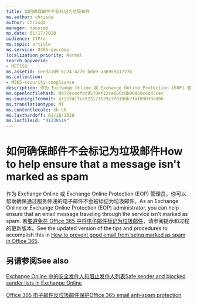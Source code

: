 ```yaml
---
title: 如何确保邮件不会标记为垃圾邮件
ms.author: chrisda
author: chrisda
manager: dansimp
ms.date: 01/17/2020
audience: ITPro
ms.topic: article
ms.service: O365-seccomp
localization_priority: Normal
search.appverid:
- MET150
ms.assetid: ceeda109-6c24-4270-bd09-a36959417276
ms.collection:
- M365-security-compliance
description: 作为 Exchange Online 或 Exchange Online Protection (EOP) 管理员，你可以帮助确保通过服务传递的电子邮件不会被标记为垃圾邮件。 有关完成此操作的更新提示和过程，请参阅 使用安全列表或其他方法防止标记为垃圾邮件的误报电子邮件（使用安全列表或其他技术防止误报电子邮件被标记为垃圾邮件）。
ms.openlocfilehash: d47c4c4dfdc9570ef12ce060c8b08969c6d43cec
ms.sourcegitcommit: a122fd1fce523171529c7f610bb7faf09d30a8bb
ms.translationtype: MT
ms.contentlocale: zh-CN
ms.lasthandoff: 01/18/2020
ms.locfileid: "41238519"
---
```

# <a name="how-to-help-ensure-that-a-message-isnt-marked-as-spam"></a><span data-ttu-id="c9b0f-104">如何确保邮件不会标记为垃圾邮件</span><span class="sxs-lookup"><span data-stu-id="c9b0f-104">How to help ensure that a message isn't marked as spam</span></span>

<span data-ttu-id="c9b0f-105">作为 Exchange Online 或 Exchange Online Protection (EOP) 管理员，你可以帮助确保通过服务传递的电子邮件不会被标记为垃圾邮件。</span><span class="sxs-lookup"><span data-stu-id="c9b0f-105">As an Exchange Online or Exchange Online Protection (EOP) administrator, you can help ensure that an email message traveling through the service isn't marked as spam.</span></span> <span data-ttu-id="c9b0f-106">若[要避免在 Office 365 中将电子邮件标记为垃圾邮件](prevent-email-from-being-marked-as-spam.md)，请参阅提示和过程的更新版本。</span><span class="sxs-lookup"><span data-stu-id="c9b0f-106">See the updated version of the tips and procedures to accomplish this in [How to prevent good email from being marked as spam in Office 365](prevent-email-from-being-marked-as-spam.md).</span></span>

## <a name="see-also"></a><span data-ttu-id="c9b0f-107">另请参阅</span><span class="sxs-lookup"><span data-stu-id="c9b0f-107">See also</span></span>

[<span data-ttu-id="c9b0f-108">Exchange Online 中的安全发件人和阻止发件人列表</span><span class="sxs-lookup"><span data-stu-id="c9b0f-108">Safe sender and blocked sender lists in Exchange Online</span></span>](safe-sender-and-blocked-sender-lists-faq.md)

[<span data-ttu-id="c9b0f-109">Office 365 电子邮件反垃圾邮件保护</span><span class="sxs-lookup"><span data-stu-id="c9b0f-109">Office 365 email anti-spam protection</span></span>](anti-spam-protection.md)
